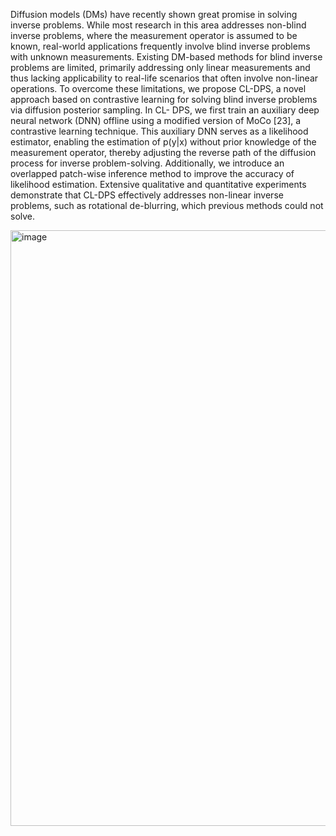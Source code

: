 Diffusion models (DMs) have recently shown great promise in solving inverse problems. While most research in this area addresses non-blind inverse problems, where the measurement operator is assumed to be known, real-world applications frequently involve blind inverse problems with unknown measurements. Existing DM-based methods for blind inverse problems are limited, primarily addressing only linear measurements and thus lacking applicability to real-life scenarios that often involve non-linear operations. To overcome these limitations, we propose CL-DPS, a novel approach based on contrastive learning for solving blind inverse problems via diffusion posterior sampling. In CL- DPS, we first train an auxiliary deep neural network (DNN) offline using a modified version of MoCo [23], a contrastive learning technique. This auxiliary DNN serves as a likelihood estimator, enabling the estimation of p(y|x) without prior knowledge of the measurement operator, thereby adjusting the reverse path of the diffusion process for inverse problem-solving. Additionally, we introduce an overlapped patch-wise inference method to improve the accuracy of likelihood estimation. Extensive qualitative and quantitative experiments demonstrate that CL-DPS effectively addresses non-linear inverse problems, such as rotational de-blurring, which previous methods could not solve.

<img width="953" alt="image" src="https://github.com/user-attachments/assets/82610919-fc08-4e64-a46c-2231c5c5680e">
